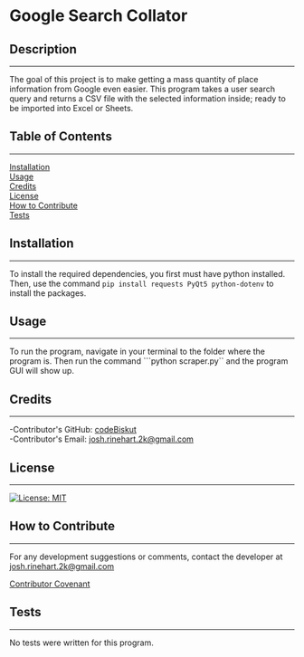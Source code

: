 
  # Google Search Collator   

  ## Description
  ---

  The goal of this project is to make getting a mass quantity of place information from Google even easier. This program takes a user search query and returns a CSV file with the selected information inside; ready to be imported into Excel or Sheets.   

  ## Table of Contents
  ---

  [Installation](#installation)   
  [Usage](#usage)   
  [Credits](#credits)   
  [License](#license)   
  [How to Contribute](#how-to-contribute)   
  [Tests](#tests)   

  ## Installation
  ---

  To install the required dependencies, you first must have python installed. Then, use the command ```pip install requests PyQt5 python-dotenv``` to install the packages.   

  ## Usage
  ---

  To run the program, navigate in your terminal to the folder where the program is. Then run the command ```python scraper.py`` and the program GUI will show up.   

  ## Credits
  ---

  -Contributor's GitHub: [codeBiskut](github.com/codeBiskut)   
  -Contributor's Email: <josh.rinehart.2k@gmail.com>   

  ## License
  ---

  
  [![License: MIT](https://img.shields.io/badge/License-MIT-yellow.svg)](https://opensource.org/licenses/MIT)   

  ## How to Contribute
  ---

  For any development suggestions or comments, contact the developer at josh.rinehart.2k@gmail.com   

  [Contributor Covenant](https://www.contributor-covenant.org/)   

  ## Tests
  ---

  No tests were written for this program.   

  